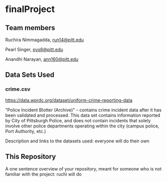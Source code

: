 # finalProject


## Team members
Ruchira Nimmagadda, run14@pitt.edu <br>

Pearl Singer, pys6@pitt.edu <br>

Anandhi Narayan, ann160@pitt.edu <br>



## Data Sets Used

### crime.csv 
 https://data.wprdc.org/dataset/uniform-crime-reporting-data <br>
 
 "Police Incident Blotter (Archive)" -  contains crime incident data after it has been validated and processed. This data set contains information reported by City of Pittsburgh Police, and does not contain incidents that solely involve other police departments operating within the city (campus police, Port Authority, etc.)


Description and links to the datasets used: everyone will do their own

## This Repository
A one sentence overview of your repository, meant for someone who is not familiar with the project: ruchi will do 